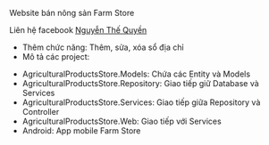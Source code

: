 Website bán nông sản Farm Store

Liên hệ facebook [Nguyễn Thế Quyền](https://www.facebook.com/nguyenthequyen.28071996)

- Thêm chức năng: Thêm, sửa, xóa sổ địa chỉ
- Mô tả các project:
+ AgriculturalProductsStore.Models: Chứa các Entity và Models
+ AgriculturalProductsStore.Repository: Giao tiếp giữ Database và Services
+ AgriculturalProductsStore.Services: Giao tiếp giữa Repository và Controller
+ AgriculturalProductsStore.Web: Giao tiếp với Services
+ Android: App mobile Farm Store

